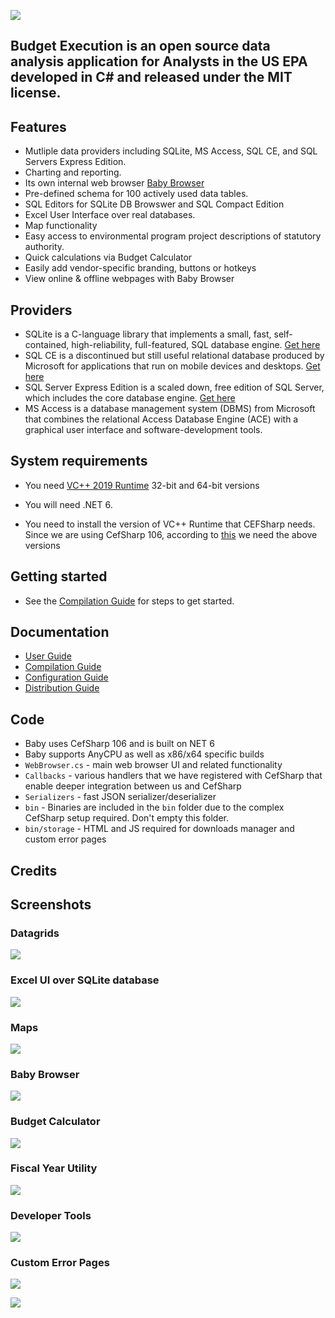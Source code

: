 ﻿![](https://github.com/KarmaScripter/BudgetExecution/blob/main/Resources/Assets/GitHubImages/BudgetExecution.png)

## Budget Execution is an open source data analysis application for Analysts in the US EPA developed in C# and released under the MIT license.

## Features

- Mutliple data providers including SQLite, MS Access, SQL CE, and SQL Servers Express Edition.
- Charting and reporting.
- Its own internal web browser [Baby Browser](https://github.com/KarmaScripter/Baby/blob/main/README.md#baby-is-an-open-source-c-web-browser-released-under-the-mit-license)
- Pre-defined schema for 100 actively used data tables.
- SQL Editors for SQLite DB Browswer and SQL Compact Edition
- Excel User Interface over real databases.
- Map functionality
- Easy access to environmental program project descriptions of statutory authority.
- Quick calculations via Budget Calculator
- Easily add vendor-specific branding, buttons or hotkeys
- View online & offline webpages with Baby Browser

## Providers

- SQLite is a C-language library that implements a small, fast, self-contained, high-reliability, full-featured, SQL database engine. [Get here](https://sqlite.org/index.html) 
- SQL CE is a discontinued but still useful relational database produced by Microsoft for applications that run on mobile devices and desktops. [Get here](https://www.microsoft.com/en-us/download/details.aspx?id=30709)
- SQL Server Express Edition is a scaled down, free edition of SQL Server, which includes the core database engine. [Get here](https://www.microsoft.com/en-us/download/details.aspx?id=101064)
- MS Access is a database management system (DBMS) from Microsoft that combines the relational Access Database Engine (ACE) with a graphical user interface and software-development tools. 


## System requirements

- You need [VC++ 2019 Runtime](https://aka.ms/vs/17/release/vc_redist.x64.exe) 32-bit and 64-bit versions

- You will need .NET 6.

- You need to install the version of VC++ Runtime that CEFSharp needs. Since we are using CefSharp 106, according to [this](https://github.com/cefsharp/CefSharp/#release-branches) we need the above versions


## Getting started

- See the [Compilation Guide](Resources/Github/Compilation.md) for steps to get started.


## Documentation

- [User Guide](Resources/Github/Users.md)
- [Compilation Guide](Resources/Github/Compilation.md)
- [Configuration Guide](Resources/Github/Configuration.md)
- [Distribution Guide](Resources/Github/Distribution.md)


## Code

- Baby uses CefSharp 106 and is built on NET 6
- Baby supports AnyCPU as well as x86/x64 specific builds
- `WebBrowser.cs` - main web browser UI and related functionality
- `Callbacks` - various handlers that we have registered with CefSharp that enable deeper integration between us and CefSharp
- `Serializers` - fast JSON serializer/deserializer
- `bin` - Binaries are included in the `bin` folder due to the complex CefSharp setup required. Don't empty this folder.
- `bin/storage` - HTML and JS required for downloads manager and custom error pages

## Credits

## Screenshots

### Datagrids

![](https://github.com/KarmaScripter/Baby/blob/main/Properties/Images/1.png)

### Excel UI over SQLite database

![](https://github.com/KarmaScripter/Baby/blob/main/Properties/Images/5.png)

### Maps

![](https://github.com/KarmaScripter/Baby/blob/main/Properties/Images/6.png)

### Baby Browser

![](https://github.com/KarmaScripter/Baby/blob/main/Properties/Images/2.png)

### Budget Calculator

![](https://github.com/KarmaScripter/Baby/blob/main/Properties/Images/search.png)

### Fiscal Year Utility

![](https://github.com/KarmaScripter/Baby/blob/main/Properties/Images/3.png)

### Developer Tools

![](https://github.com/KarmaScripter/Baby/blob/main/Properties/Images/4.png)

### Custom Error Pages

![](https://github.com/KarmaScripter/Baby/blob/main/Properties/Images/error1.png)

![](https://github.com/KarmaScripter/Baby/blob/main/Properties/Images/error2.png)


